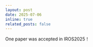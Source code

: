 ```yaml
---
layout: post
date: 2025-07-06
inline: true
related_posts: false
---
```


One paper was accepted in IROS2025！
